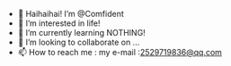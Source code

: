 - 👋 Haihaihai! I’m @Comfident
- 👀 I’m interested in life!
- 🌱 I’m currently learning NOTHING!
- 💞️ I’m looking to collaborate on ...
- 📫 How to reach me : my e-mail :2529719836@qq.com

<!---
Comfident/Comfident is a ✨ special ✨ repository because its `README.md` (this file) appears on your GitHub profile.
You can click the Preview link to take a look at your changes.
--->
